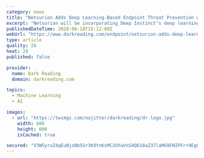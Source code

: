 ```yaml
---
category: news
title: "Netsurion Adds Deep Learning-Based Endpoint Threat Prevention with Deep Instinct Partnership"
excerpt: "Netsurion will be incorporating Deep Instinct’s deep learning endpoint security solution into its EventTracker threat protection platform. The partnership significantly bolsters Netsurion’s ability to provide the four layers of the predict, prevent ..."
publishedDateTime: 2020-08-18T15:12:00Z
webUrl: "https://www.darkreading.com/endpoint/netsurion-adds-deep-learning-based-endpoint-threat-prevention-with-deep-instinct-partnership/d/d-id/1338690"
type: article
quality: 28
heat: 28
published: false

provider:
  name: Dark Reading
  domain: darkreading.com

topics:
  - Machine Learning
  - AI

images:
  - url: "https://twimgs.com/nojitter/darkreading/dr-logo.jpg"
    width: 600
    height: 600
    isCached: true

secured: "V3WSyruZ4qEuNjsNb5Gr3KdtnKsMC2UYwVnS4Q618aZ37laMG9FNIPFr+9Eg8PFFfpVBiUw7/sW61HwOZyDOP2DuNXkx35itnQe1xjU101EJJIlO/VQHI49BdJpbYE5Ajnih+lLiXPuUFbARhj1AHdTzlUSwtuUTfL5KcZr+DY5pHBFap+RfnQKnDHPAzKn5zJqTd53PdsFMI7hNnzAcG2c12ugpg6deDh9UOMniq9n/hTEDWh4xqorfEeRky38BNlnwtgVwmpWR2cqMBhTLn7C29Kr9ew796L4Ag7RD72H4iSw9mpe49CCUyRu0ljl/6TMLz8b9btolIl/VxrchuA==;tdVVshx0s+NiE568XLE2FA=="
---
```


